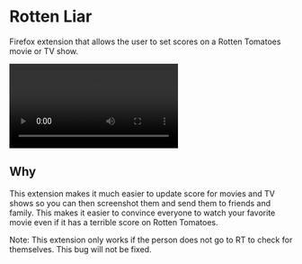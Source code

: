 # Rotten Liar

Firefox extension that allows the user to set scores on a Rotten Tomatoes movie or TV show.

![Rotten Liar Example](https://i.imgur.com/SsMEPgr.mp4)

## Why

This extension makes it much easier to update score for movies and TV shows so you can then screenshot them and send them to friends and family. This makes it easier to convince everyone to watch your favorite movie even if it has a terrible score on Rotten Tomatoes.

Note: This extension only works if the person does not go to RT to check for themselves. This bug will not be fixed.
